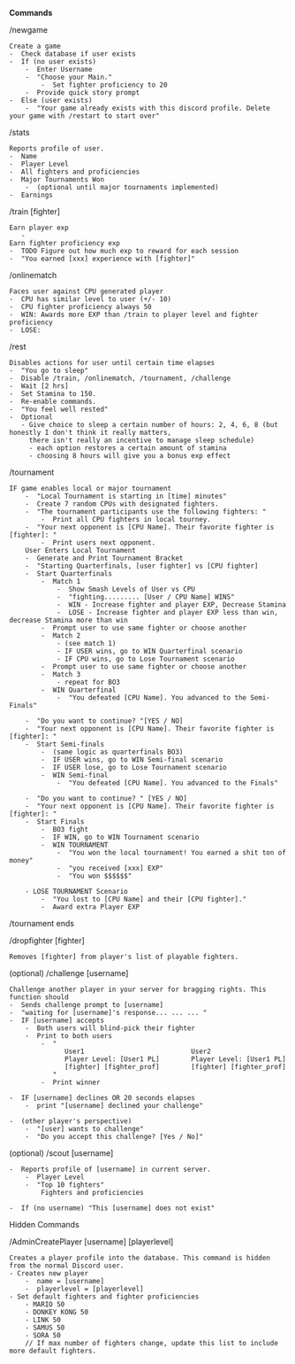 **Commands**

/newgame
  
    Create a game
    -  Check database if user exists
    -  If (no user exists)
        -  Enter Username
        -  "Choose your Main."
            -  Set fighter proficiency to 20
        -  Provide quick story prompt
    -  Else (user exists)
        -  "Your game already exists with this discord profile. Delete your game with /restart to start over"

/stats

    Reports profile of user.
    -  Name
    -  Player Level
    -  All fighters and proficiencies
    -  Major Tournaments Won
        -  (optional until major tournaments implemented) 
    -  Earnings
  
/train [fighter]

    Earn player exp
       -  
    Earn fighter proficiency exp
    -  TODO Figure out how much exp to reward for each session
    -  "You earned [xxx] experience with [fighter]"
    
    
/onlinematch

    Faces user against CPU generated player
    -  CPU has similar level to user (+/- 10)
    -  CPU fighter proficiency always 50
    -  WIN: Awards more EXP than /train to player level and fighter proficiency
    -  LOSE: 
  
/rest

    Disables actions for user until certain time elapses
    -  "You go to sleep"
    -  Disable /train, /onlinematch, /tournament, /challenge
    -  Wait [2 hrs]
    -  Set Stamina to 150.
    -  Re-enable commands.
    -  "You feel well rested"
    -  Optional
       - Give choice to sleep a certain number of hours: 2, 4, 6, 8 (but honestly I don't think it really matters, 
         there isn't really an incentive to manage sleep schedule)
         - each option restores a certain amount of stamina
         - choosing 8 hours will give you a bonus exp effect


/tournament

    IF game enables local or major tournament
        -  "Local Tournament is starting in [time] minutes"
        -  Create 7 random CPUs with designated fighters.
        -  "The tournament participants use the following fighters: "
            -  Print all CPU fighters in local tourney. 
        -  "Your next opponent is [CPU Name]. Their favorite fighter is [fighter]: "
            -  Print users next opponent.
        User Enters Local Tournament
        -  Generate and Print Tournament Bracket
        -  "Starting Quarterfinals, [user fighter] vs [CPU fighter]
        -  Start Quarterfinals
            -  Match 1
                -  Show Smash Levels of User vs CPU
                -  "fighting......... [User / CPU Name] WINS"
                -  WIN - Increase fighter and player EXP, Decrease Stamina
                -  LOSE - Increase fighter and player EXP less than win, decrease Stamina more than win
            -  Prompt user to use same fighter or choose another
            -  Match 2
                - (see match 1)
                - IF USER wins, go to WIN Quarterfinal scenario
                - IF CPU wins, go to Lose Tournament scenario
            -  Prompt user to use same fighter or choose another
            -  Match 3
                - repeat for BO3
            -  WIN Quarterfinal
                -  "You defeated [CPU Name]. You advanced to the Semi-Finals"
                
        -  "Do you want to continue? "[YES / NO]
        -  "Your next opponent is [CPU Name]. Their favorite fighter is [fighter]: "
        -  Start Semi-finals
            -  (same logic as quarterfinals BO3)
            -  IF USER wins, go to WIN Semi-final scenario
            -  IF USER lose, go to Lose Tournament scenario
            -  WIN Semi-final
                -  "You defeated [CPU Name]. You advanced to the Finals"
                
        -  "Do you want to continue? " [YES / NO]
        -  "Your next opponent is [CPU Name]. Their favorite fighter is [fighter]: "
        -  Start Finals
            -  BO3 fight
            -  IF WIN, go to WIN Tournament scenario
            -  WIN TOURNAMENT
                -  "You won the local tournament! You earned a shit ton of money"
                -  "you received [xxx] EXP"
                -  "You won $$$$$$"
                
        - LOSE TOURNAMENT Scenario
            -  "You lost to [CPU Name] and their [CPU fighter]."
            -  Award extra Player EXP
/tournament ends
           
           
/dropfighter [fighter]

    Removes [fighter] from player's list of playable fighters.

            
(optional) /challenge [username]

    Challenge another player in your server for bragging rights. This function should 
    -  Sends challenge prompt to [username]
    -  "waiting for [username]'s response... ... ... "
    -  IF [username] accepts
        -  Both users will blind-pick their fighter
        -  Print to both users
            -  "  
                  User1                           User2
                  Player Level: [User1 PL]        Player Level: [User1 PL] 
                  [fighter] [fighter_prof]        [fighter] [fighter_prof]
               "
            -  Print winner
                  
    -  IF [username] declines OR 20 seconds elapses
        -  print "[username] declined your challenge"
    
    -  (other player's perspective)
        -  "[user] wants to challenge"
        -  "Do you accept this challenge? [Yes / No]"


(optional) /scout [username]

    -  Reports profile of [username] in current server.
        -  Player Level
        -  "Top 10 fighters" 
            Fighters and proficiencies
        
    -  If (no username) "This [username] does not exist"
  
Hidden Commands

/AdminCreatePlayer [username] [playerlevel]

    Creates a player profile into the database. This command is hidden from the normal Discord user.
    - Creates new player
        -  name = [username]
        -  playerlevel = [playerlevel]
    - Set default fighters and fighter proficiencies
        - MARIO 50
        - DONKEY KONG 50
        - LINK 50
        - SAMUS 50
        - SORA 50
        // If max number of fighters change, update this list to include more default fighters.
        
